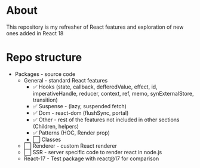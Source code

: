 # About

This repository is my refresher of React features and exploration of new ones added in React 18

# Repo structure

- Packages - source code
  - General - standard React features
    - ✅ Hooks (state, callback, defferedValue, effect, id, imperativeHandle, reducer, context, ref, memo, synExternalStore, transition)
    - ✅ Suspense - (lazy, suspended fetch)
    - ✅ Dom - react-dom (flushSync, portal)
    - ✅ Other - rest of the features not included in other sections (Children, helpers)
    - ✅ Patterns (HOC, Render prop)
    - ⬜ Classes
  - ⬜ Renderer - custom React renderer
  - ⬜ SSR - server specific code to render react in node.js
  - React-17 - Test package with react@17 for comparison
